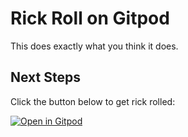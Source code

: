 # Rick Roll on Gitpod

This does exactly what you think it does.

## Next Steps

Click the button below to get rick rolled:

[![Open in Gitpod](https://gitpod.io/button/open-in-gitpod.svg)](https://gitpod.io/#https://github.com/gitpod-io/rickroll)
